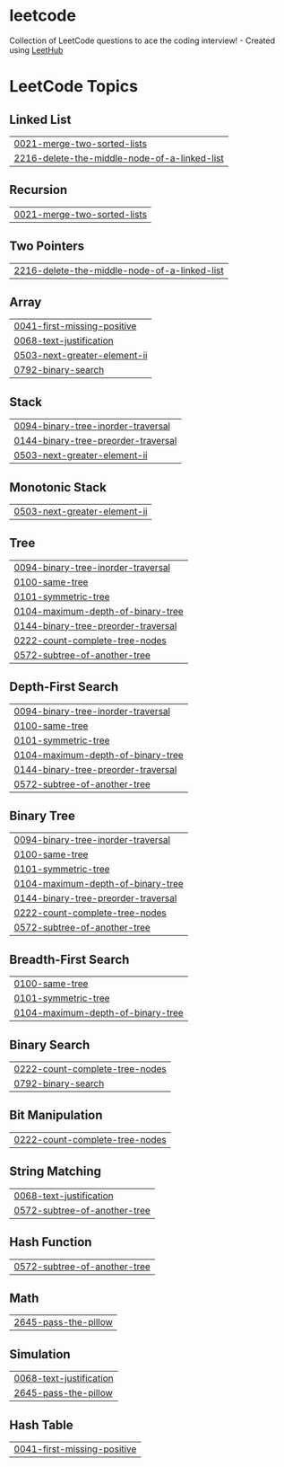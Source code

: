 # leetcode
Collection of LeetCode questions to ace the coding interview! - Created using [LeetHub](https://github.com/QasimWani/LeetHub)

<!---LeetCode Topics Start-->
# LeetCode Topics
## Linked List
|  |
| ------- |
| [0021-merge-two-sorted-lists](https://github.com/sindhukavitha/leetcode/tree/master/0021-merge-two-sorted-lists) |
| [2216-delete-the-middle-node-of-a-linked-list](https://github.com/sindhukavitha/leetcode/tree/master/2216-delete-the-middle-node-of-a-linked-list) |
## Recursion
|  |
| ------- |
| [0021-merge-two-sorted-lists](https://github.com/sindhukavitha/leetcode/tree/master/0021-merge-two-sorted-lists) |
## Two Pointers
|  |
| ------- |
| [2216-delete-the-middle-node-of-a-linked-list](https://github.com/sindhukavitha/leetcode/tree/master/2216-delete-the-middle-node-of-a-linked-list) |
## Array
|  |
| ------- |
| [0041-first-missing-positive](https://github.com/sindhukavitha/leetcode/tree/master/0041-first-missing-positive) |
| [0068-text-justification](https://github.com/sindhukavitha/leetcode/tree/master/0068-text-justification) |
| [0503-next-greater-element-ii](https://github.com/sindhukavitha/leetcode/tree/master/0503-next-greater-element-ii) |
| [0792-binary-search](https://github.com/sindhukavitha/leetcode/tree/master/0792-binary-search) |
## Stack
|  |
| ------- |
| [0094-binary-tree-inorder-traversal](https://github.com/sindhukavitha/leetcode/tree/master/0094-binary-tree-inorder-traversal) |
| [0144-binary-tree-preorder-traversal](https://github.com/sindhukavitha/leetcode/tree/master/0144-binary-tree-preorder-traversal) |
| [0503-next-greater-element-ii](https://github.com/sindhukavitha/leetcode/tree/master/0503-next-greater-element-ii) |
## Monotonic Stack
|  |
| ------- |
| [0503-next-greater-element-ii](https://github.com/sindhukavitha/leetcode/tree/master/0503-next-greater-element-ii) |
## Tree
|  |
| ------- |
| [0094-binary-tree-inorder-traversal](https://github.com/sindhukavitha/leetcode/tree/master/0094-binary-tree-inorder-traversal) |
| [0100-same-tree](https://github.com/sindhukavitha/leetcode/tree/master/0100-same-tree) |
| [0101-symmetric-tree](https://github.com/sindhukavitha/leetcode/tree/master/0101-symmetric-tree) |
| [0104-maximum-depth-of-binary-tree](https://github.com/sindhukavitha/leetcode/tree/master/0104-maximum-depth-of-binary-tree) |
| [0144-binary-tree-preorder-traversal](https://github.com/sindhukavitha/leetcode/tree/master/0144-binary-tree-preorder-traversal) |
| [0222-count-complete-tree-nodes](https://github.com/sindhukavitha/leetcode/tree/master/0222-count-complete-tree-nodes) |
| [0572-subtree-of-another-tree](https://github.com/sindhukavitha/leetcode/tree/master/0572-subtree-of-another-tree) |
## Depth-First Search
|  |
| ------- |
| [0094-binary-tree-inorder-traversal](https://github.com/sindhukavitha/leetcode/tree/master/0094-binary-tree-inorder-traversal) |
| [0100-same-tree](https://github.com/sindhukavitha/leetcode/tree/master/0100-same-tree) |
| [0101-symmetric-tree](https://github.com/sindhukavitha/leetcode/tree/master/0101-symmetric-tree) |
| [0104-maximum-depth-of-binary-tree](https://github.com/sindhukavitha/leetcode/tree/master/0104-maximum-depth-of-binary-tree) |
| [0144-binary-tree-preorder-traversal](https://github.com/sindhukavitha/leetcode/tree/master/0144-binary-tree-preorder-traversal) |
| [0572-subtree-of-another-tree](https://github.com/sindhukavitha/leetcode/tree/master/0572-subtree-of-another-tree) |
## Binary Tree
|  |
| ------- |
| [0094-binary-tree-inorder-traversal](https://github.com/sindhukavitha/leetcode/tree/master/0094-binary-tree-inorder-traversal) |
| [0100-same-tree](https://github.com/sindhukavitha/leetcode/tree/master/0100-same-tree) |
| [0101-symmetric-tree](https://github.com/sindhukavitha/leetcode/tree/master/0101-symmetric-tree) |
| [0104-maximum-depth-of-binary-tree](https://github.com/sindhukavitha/leetcode/tree/master/0104-maximum-depth-of-binary-tree) |
| [0144-binary-tree-preorder-traversal](https://github.com/sindhukavitha/leetcode/tree/master/0144-binary-tree-preorder-traversal) |
| [0222-count-complete-tree-nodes](https://github.com/sindhukavitha/leetcode/tree/master/0222-count-complete-tree-nodes) |
| [0572-subtree-of-another-tree](https://github.com/sindhukavitha/leetcode/tree/master/0572-subtree-of-another-tree) |
## Breadth-First Search
|  |
| ------- |
| [0100-same-tree](https://github.com/sindhukavitha/leetcode/tree/master/0100-same-tree) |
| [0101-symmetric-tree](https://github.com/sindhukavitha/leetcode/tree/master/0101-symmetric-tree) |
| [0104-maximum-depth-of-binary-tree](https://github.com/sindhukavitha/leetcode/tree/master/0104-maximum-depth-of-binary-tree) |
## Binary Search
|  |
| ------- |
| [0222-count-complete-tree-nodes](https://github.com/sindhukavitha/leetcode/tree/master/0222-count-complete-tree-nodes) |
| [0792-binary-search](https://github.com/sindhukavitha/leetcode/tree/master/0792-binary-search) |
## Bit Manipulation
|  |
| ------- |
| [0222-count-complete-tree-nodes](https://github.com/sindhukavitha/leetcode/tree/master/0222-count-complete-tree-nodes) |
## String Matching
|  |
| ------- |
| [0068-text-justification](https://github.com/sindhukavitha/leetcode/tree/master/0068-text-justification) |
| [0572-subtree-of-another-tree](https://github.com/sindhukavitha/leetcode/tree/master/0572-subtree-of-another-tree) |
## Hash Function
|  |
| ------- |
| [0572-subtree-of-another-tree](https://github.com/sindhukavitha/leetcode/tree/master/0572-subtree-of-another-tree) |
## Math
|  |
| ------- |
| [2645-pass-the-pillow](https://github.com/sindhukavitha/leetcode/tree/master/2645-pass-the-pillow) |
## Simulation
|  |
| ------- |
| [0068-text-justification](https://github.com/sindhukavitha/leetcode/tree/master/0068-text-justification) |
| [2645-pass-the-pillow](https://github.com/sindhukavitha/leetcode/tree/master/2645-pass-the-pillow) |
## Hash Table
|  |
| ------- |
| [0041-first-missing-positive](https://github.com/sindhukavitha/leetcode/tree/master/0041-first-missing-positive) |
<!---LeetCode Topics End-->